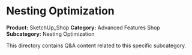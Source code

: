 # Nesting Optimization

**Product:** SketchUp_Shop
**Category:** Advanced Features Shop
**Subcategory:** Nesting Optimization

This directory contains Q&A content related to this specific subcategory.
